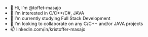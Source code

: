 - 👋 Hi, I’m @toffet-masajo
- 👀 I’m interested in C/C++/C#, JAVA
- 🌱 I’m currently studying Full Stack Development
- 💞️ I’m looking to collaborate on any C/C++ and/or JAVA projects
- 📫 linkedin.com/in/kristoffer-masajo

<!---
toffet-masajo/toffet-masajo is a ✨ special ✨ repository because its `README.md` (this file) appears on your GitHub profile.
You can click the Preview link to take a look at your changes.
--->
